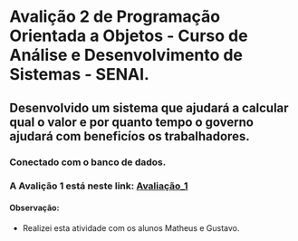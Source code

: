 # Avalição 2 de Programação Orientada a Objetos - Curso de Análise e Desenvolvimento de Sistemas - SENAI.

## Desenvolvido um sistema que ajudará a calcular qual o valor e por quanto tempo o governo ajudará com beneficíos os trabalhadores.

### Conectado com o banco de dados.

### A Avalição 1 está neste link: [Avaliação_1](https://github.com/vitor-dsv/avaliacao)

#### Observação:

* Realizei esta atividade com os alunos Matheus e Gustavo.
